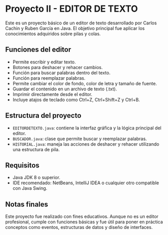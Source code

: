 # Proyecto II - EDITOR DE TEXTO

Este es un proyecto básico de un editor de texto desarrollado por Carlos Cachin y Ruben García en Java. 
El objetivo principal fue aplicar los conocimientos adquiridos sobre pilas y colas.

## Funciones del editor

- Permite escribir y editar texto.
- Botones para deshacer y rehacer cambios.
- Función para buscar palabras dentro del texto.
- Función para reemplazar palabras.
- Permite cambiar el color de fondo, color de letra y tamaño de fuente.
- Guardar el contenido en un archivo de texto (.txt).
- Imprimir directamente desde el editor.
- Incluye atajos de teclado como Ctrl+Z, Ctrl+Shift+Z y Ctrl+B.

## Estructura del proyecto

- `EDITORDETEXTO.java`: contiene la interfaz gráfica y la lógica principal del editor.
- `BUSCADOR.java`: clase que permite buscar y reemplazar palabras.
- `HISTORIAL.java`: maneja las acciones de deshacer y rehacer utilizando una estructura de pila.

## Requisitos

- Java JDK 8 o superior.
- IDE recomendado: NetBeans, IntelliJ IDEA o cualquier otro compatible con Java Swing.

## Notas finales

Este proyecto fue realizado con fines educativos. Aunque no es un editor profesional, cumple con funciones básicas y fue útil para poner en práctica conceptos como eventos, estructuras de datos y diseño de interfaces.

